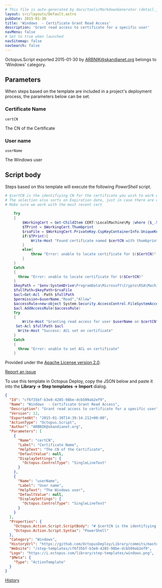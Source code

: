 ```yaml
---
# This file is auto-generated by docs/tools/MarkdownGenerator (detail.js)
layout: src/layouts/Default.astro
pubDate: 2015-01-30
title: 'Windows  - Certificate Grant Read Access'
description: 'Grant read access to certificate for a specific user'
navMenu: false
# Set to true when launched
navSitemap: false
navSearch: false
---
```


Octopus.Script exported 2015-01-30 by ARBNIK@skandianet.org belongs to 'Windows' category.

## Parameters

When steps based on the template are included in a project's deployment process, the parameters below can be set.


<div class="param">

### Certificate Name

`certCN`

The CN of the Certificate

</div>
        
<div class="param">

### User name

`userName`

The Windows user

</div>
        

## Script body

Steps based on this template will execute the following *PowerShell* script.

```powershell
# $certCN is the identifiying CN for the certificate you wish to work with
# The selection also sorts on Expiration date, just in case there are old expired certs still in the certificate store.
# Make sure we work with the most recent cert
    
    Try
    {
        $WorkingCert = Get-ChildItem CERT:\LocalMachine\My |where {$_.Subject -match $certCN} | sort $_.NotAfter -Descending | select -first 1 -erroraction STOP
        $TPrint = $WorkingCert.Thumbprint
        $rsaFile = $WorkingCert.PrivateKey.CspKeyContainerInfo.UniqueKeyContainerName
        if($TPrint){
            Write-Host "Found certificate named $certCN with thumbprint $TPrint"
        }
        else{
            throw "Error: unable to locate certificate for $($CertCN)"
        }
    }
    Catch
    {
      throw "Error: unable to locate certificate for $($CertCN)"
    }
    $keyPath = "$env:SystemDrive\ProgramData\Microsoft\Crypto\RSA\MachineKeys\"
    $fullPath=$keyPath+$rsaFile
    $acl=Get-Acl -Path $fullPath
    $permission=$userName,"Read","Allow"
    $accessRule=new-object System.Security.AccessControl.FileSystemAccessRule $permission
    $acl.AddAccessRule($accessRule)
    Try 
    {
        Write-Host "Granting read access for user $userName on $certCN"
     Set-Acl $fullPath $acl
      Write-Host "Success: ACL set on certificate"
    }
    Catch
    {
      throw "Error: unable to set ACL on certificate"
    }
```

Provided under the [Apache License version 2.0](https://github.com/OctopusDeploy/Library/blob/master/LICENSE.txt).

[Report an issue](https://github.com/OctopusDeploy/Library/issues/new?assignees=&labels=&projects=&template=bug-report.yml&title=Issue%20with%20Windows%20%20-%20Certificate%20Grant%20Read%20Access&step-template=Windows%20%20-%20Certificate%20Grant%20Read%20Access)

<div class="get-json">

To use this template in Octopus Deploy, copy the JSON below and paste it into the **Library → Step templates → Import** dialog.

```json
{
  "Id": "cf6f35bf-b3e0-4285-98be-dcb509ab2ef9",
  "Name": "Windows  - Certificate Grant Read Access",
  "Description": "Grant read access to certificate for a specific user",
  "Version": 12,
  "ExportedAt": "2015-01-30T14:39:14.212+00:00",
  "ActionType": "Octopus.Script",
  "Author": "ARBNIK@skandianet.org",
  "Parameters": [
    {
      "Name": "certCN",
      "Label": "Certificate Name",
      "HelpText": "The CN of the Certificate",
      "DefaultValue": null,
      "DisplaySettings": {
        "Octopus.ControlType": "SingleLineText"
      }
    },
    {
      "Name": "userName",
      "Label": "User name",
      "HelpText": "The Windows user",
      "DefaultValue": null,
      "DisplaySettings": {
        "Octopus.ControlType": "SingleLineText"
      }
    }
  ],
  "Properties": {
    "Octopus.Action.Script.ScriptBody": "# $certCN is the identifiying CN for the certificate you wish to work with\n# The selection also sorts on Expiration date, just in case there are old expired certs still in the certificate store.\n# Make sure we work with the most recent cert\n    \n    Try\n    {\n        $WorkingCert = Get-ChildItem CERT:\\LocalMachine\\My |where {$_.Subject -match $certCN} | sort $_.NotAfter -Descending | select -first 1 -erroraction STOP\n        $TPrint = $WorkingCert.Thumbprint\n        $rsaFile = $WorkingCert.PrivateKey.CspKeyContainerInfo.UniqueKeyContainerName\n        if($TPrint){\n            Write-Host \"Found certificate named $certCN with thumbprint $TPrint\"\n        }\n        else{\n            throw \"Error: unable to locate certificate for $($CertCN)\"\n        }\n    }\n    Catch\n    {\n      throw \"Error: unable to locate certificate for $($CertCN)\"\n    }\n    $keyPath = \"$env:SystemDrive\\ProgramData\\Microsoft\\Crypto\\RSA\\MachineKeys\\\"\n    $fullPath=$keyPath+$rsaFile\n    $acl=Get-Acl -Path $fullPath\n    $permission=$userName,\"Read\",\"Allow\"\n    $accessRule=new-object System.Security.AccessControl.FileSystemAccessRule $permission\n    $acl.AddAccessRule($accessRule)\n    Try \n    {\n        Write-Host \"Granting read access for user $userName on $certCN\"\n     Set-Acl $fullPath $acl\n      Write-Host \"Success: ACL set on certificate\"\n    }\n    Catch\n    {\n      throw \"Error: unable to set ACL on certificate\"\n    }",
    "Octopus.Action.Script.Syntax": "PowerShell"
  },
  "Category": "Windows",
  "HistoryUrl": "https://github.com/OctopusDeploy/Library/commits/master/step-templates//opt/buildagent/work/75443764cd38076d/step-templates/windows-certificate-grant-read-access.json",
  "Website": "/step-templates/cf6f35bf-b3e0-4285-98be-dcb509ab2ef9",
  "Logo": "https://i.octopus.com/library/step-templates/windows.png",
  "$Meta": {
    "Type": "ActionTemplate"
  }
}
```

[History](https://github.com/OctopusDeploy/Library/commits/master/step-templates/https://github.com/OctopusDeploy/Library/commits/master/step-templates//opt/buildagent/work/75443764cd38076d/step-templates/windows-certificate-grant-read-access.json)

</div>
